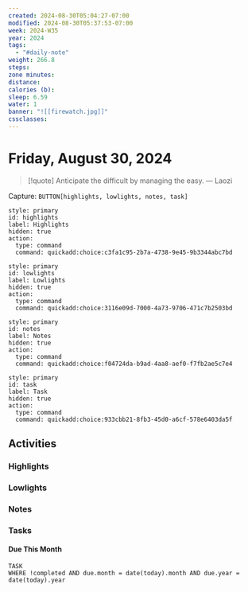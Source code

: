```yaml
---
created: 2024-08-30T05:04:27-07:00
modified: 2024-08-30T05:37:53-07:00
week: 2024-W35
year: 2024
tags:
  - "#daily-note"
weight: 266.8
steps: 
zone minutes: 
distance: 
calories (b): 
sleep: 6.59
water: 1
banner: "![[firewatch.jpg]]"
cssclasses:
---
```

# Friday, August 30, 2024

> [!quote] Anticipate the difficult by managing the easy.
> — Laozi

Capture: `BUTTON[highlights, lowlights, notes, task]`

```meta-bind-button
style: primary
id: highlights
label: Highlights
hidden: true
action:
  type: command
  command: quickadd:choice:c3fa1c95-2b7a-4738-9e45-9b3344abc7bd
```

```meta-bind-button
style: primary
id: lowlights
label: Lowlights
hidden: true
action:
  type: command
  command: quickadd:choice:3116e09d-7000-4a73-9706-471c7b2503bd
```

```meta-bind-button
style: primary
id: notes
label: Notes
hidden: true
action:
  type: command
  command: quickadd:choice:f04724da-b9ad-4aa8-aef0-f7fb2ae5c7e4
```

```meta-bind-button
style: primary
id: task
label: Task
hidden: true
action:
  type: command
  command: quickadd:choice:933cbb21-8fb3-45d0-a6cf-578e6403da5f
```

## Activities

### Highlights
 
### Lowlights

### Notes

### Tasks

#### Due This Month

```dataview
TASK
WHERE !completed AND due.month = date(today).month AND due.year = date(today).year
```
